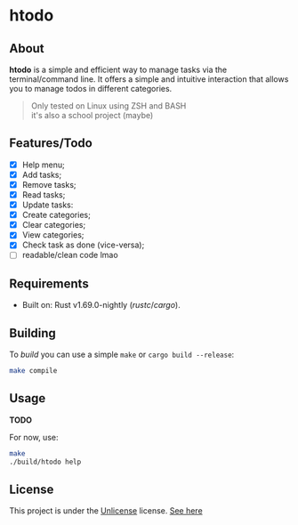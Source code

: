 # htodo

## About

**htodo** is a simple and efficient way to manage tasks via the terminal/command line. It offers a simple and intuitive interaction that allows you to manage todos in different categories.

> Only tested on Linux using ZSH and BASH  
> it's also a school project (maybe)

## Features/Todo

- [x] Help menu;
- [x] Add tasks;
- [x] Remove tasks;
- [x] Read tasks;
- [x] Update tasks:
- [x] Create categories;
- [x] Clear categories;
- [x] View categories;
- [x] Check task as done (vice-versa);
- [ ] readable/clean code lmao

## Requirements

- Built on: Rust v1.69.0-nightly (*rustc*/*cargo*).

## Building

To _build_ you can use a simple `make` or `cargo build --release`:

```bash
make compile
```

## Usage

**TODO**

For now, use:

```bash
make
./build/htodo help
```

## License

This project is under the [Unlicense](https://choosealicense.com/licenses/unlicense/) license. [See here](LICENSE)
